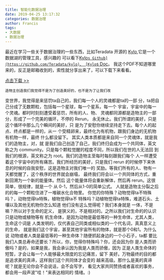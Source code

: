 ```yaml
---
title: 智能化数据治理
date: 2019-04-25 13:17:32
categories: 数据治理
author: Francis
tags:
- 大数据
- 数据治理
---
```


最近在学习一些关于数据治理的一些东西，比如Teradata 开源的
[Kylo](https://kylo.io),它是一个数据湖的管理工具，感兴趣的
可以看下[Kylo`s Github](https://github.com/Teradata/kylo)、
[Kylo`s  Doc](https://kylo.readthedocs.io/en/v0.10.0/)。
我这个PDF不知道哪里来的，反正是邮箱收到的，索性就分享出来了，可以下载下来看看。

[点击下载 >>](http://s-event.cn/EDM/video/IntelligentDataGovernnceForDummies.pdf)

    造物主创造我们我觉得不是为了创造美好的，也不是为了让我们改
变世界，我觉得是来惩罚ta自己的，我们每一个人的灵魂都是ta的一部
分，ta把自己分成了无数颗粒，包括每一个星球，每一个星系，每一个
宇宙，宇宙中的每一个灵魂。都时时刻刻遭受着惩罚，所有的人、物、
灵魂都同源都是造物主的一部分，形成了一个完美的循环，不停的 Rerun，
永无休止。我们所谓的美好，只是这个循环中那么几个瞬间的美好，只
是为了安慰你继续坚持走下去。每个人的起点、终点都是一样的，从一
个受精卵来，最终化为有机物，跟我们身边的无机物有机物一样，最终
什么都没留下。
    其实人类本质都是来自同一个灵魂体，就是我们的造物主，对，就
是我们自己创造了自己，我们终归会成为一个共同体，英文称之为 
community。只是每个颗粒觉醒的程度不同，所以我们在世的人无法回
到我们的根源，英文称之为 root。我们的造物主至每时每刻跟我们每个
人一样遭受着这个宇宙中的所有痛苦。我们所经历的美好，只是我们 
rerun 的时候停下来休息的时候的自我安慰，这是造物主对我们唯一的
奖励。等我们所有的人、物有一天都觉醒了，这个秩序的世界就会崩塌，
最终我们将会以一个共同体的方式，重新回溯为一个新的能量体。然后
这个能量体将会重新解体，然后再 rerun。这很简单，很规律，就是一个
从 0-1，然后从1-0的简单公式。
    人就是造物主分裂之后的的每一个颗粒住进了一堆碳水化合物里。
你觉的你特殊？动物觉得ta不特殊吗？，动物觉得ta特殊，植物觉得ta不
特殊吗？动植物觉得ta特殊，难道石头、土壤以及其他无机物你怎么知道
他们没有这么觉得呢？我们本身就是 一体，不是嘛？所以对于生命的定义，
是狭义的，不是相对的。之所以我们对生命的的认识只是动物或植物等有
机生命体，是因为动物是最低等的一种生命体，尤其人类，生命这个词是
人类发明的，仅代表自己同类或相似类的一个代名词，真真意义上的生命，
就是我们这个宇宙，甚至其他宇宙所有的物体，就是那个0和1。为什么说
动物或者人类是最低等的一种生命体？随便抓起身边的一个小石子，ta都
要比我们人类总寿命还要长？所以，你，觉得你特殊吗？你，还会因为你
是人类而骄傲吗？是的，如果是我，我会承认因为我是人类而骄傲，因为
正是人类生命体的短暂，才会让每一个人能够最大限度的忘记痛苦，留下
美好。万物最终的目的都是追求美的真谛，这样我们这个共同体才会变的
越来高级。那什么是美的真谛呢？就是无论你会不会说话，会不会写字，
看见大家共同赞扬或者喜欢的事务，都会用一段声波"哇！"来表达相同的
情绪。:)